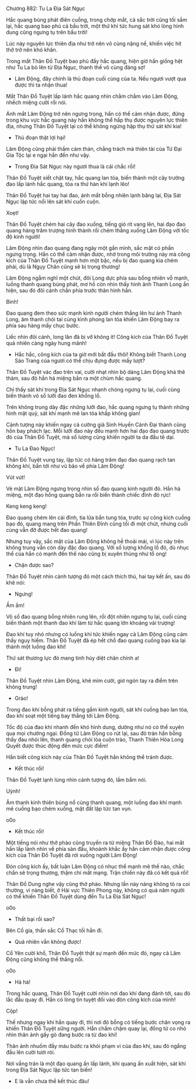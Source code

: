 




Chương 882: Tu La Địa Sát Ngục


Hắc quang bùng phát điên cuồng, trong chớp mắt, cả sắc trời cũng tối sầm lại, hắc quang bao phủ cả bầu trời, một thứ khí tức hung sát khó lòng hình dung cũng ngưng tụ trên bầu trời!

Lúc này nguyên lực thiên địa như trở nên vô cùng nặng nề, khiến việc hít thở trở nên khó khăn.

Trong mắt Thân Đồ Tuyệt bao phủ đầy hắc quang, hiện giờ hắn giống hệt như Tu La bò lên từ Địa Ngục, thanh thế vô cùng đáng sợ!

- Lâm Động, đây chính là thủ đoạn cuối cùng của ta. Nếu ngươi vượt qua được thì ta nhận thua!

Mắt Thân Đồ Tuyệt lấp lánh hắc quang nhìn chằm chằm vào Lâm Động, nhếch miệng cười rồi nói.

Ánh mắt Lâm Động trở nên ngưng trọng, hắn có thể cảm nhận được, đứng trong khu vực hắc quang này hắn không thể hấp thụ được nguyên lực thiên địa, nhưng Thân Đồ Tuyệt lại có thể không ngừng hập thụ thứ sát khí kia!

- Thủ đoạn thật lợi hại!

Lâm Động cũng phải thầm cảm thán, chẳng trách mà thiên tài của Tứ Đại Gia Tộc lại e ngại hắn đến như vậy.

- Trong Địa Sát Ngục này ngươi thua là cái chắc rồi!

Thân Đồ Tuyệt siết chặt tay, hắc quang lan tỏa, biến thành một cây trường đao lấp lánh hắc quang, tỏa ra thứ hàn khí lạnh lẽo!

Thân Đồ Tuyệt hai tay hai đao, ánh mắt bỗng nhiên lạnh băng lại, Địa Sát Ngục lập tức nổi lên sát khí cuồn cuộn.

Xoẹt!

Thân Đồ Tuyệt chém hai cây đao xuống, tiếng gió rít vang lên, hai đạo đao quang hàng trăm trượng hình thành rồi chém thẳng xuống Lâm Động với tốc độ kinh người!

Lâm Động nhìn đao quang đang ngày một gần mình, sắc mặt có phần ngưng trọng. Hắn có thể cảm nhận được, nhờ trong môi trường này mà công kích của Thân Đồ Tuyệt mạnh hơn một bậc, nếu bị đao quang kia chém phải, dù là Ngụy Chân cũng sẽ bị trọng thương!

Lâm Động ngẫm nghĩ một chút, đôi Long dực phía sau bỗng nhiên vỗ mạnh, luồng thanh quang bùng phát, mơ hồ còn nhìn thấy hình ảnh Thanh Long ẩn hiện, sau đó đôi cánh chắn phía trước thân hình hắn.

Binh!

Đao quang đem theo sức mạnh kinh người chém thẳng lên hư ảnh Thanh Long, âm thanh chói tai cùng kình phong lan tỏa khiến Lâm Động bay ra phía sau hàng mấy chục bước.

Liếc nhìn đôi cánh, long lân đã bị vỡ không ít! Công kích của Thân Đồ Tuyệt quả nhiên càng ngày hung mãnh!

- Hắc hắc, công kích của ta giờ mới bắt đầu thôi! Không biết Thanh Long Sáo Trang của ngươi có thể chịu đựng được mấy lượt?

Thân Đồ Tuyệt vác đao trên vai, cười nhạt nhìn bộ dáng Lâm Động khá thê thảm, sau đó hắn há miệng bắn ra một chùm hắc quang.

Chỉ thấy sát khí trong Địa Sát Ngục nhanh chóng ngưng tụ lại, cuối cùng biến thành vô số lưỡi đao đen khổng lồ.

Trên không trung dày đặc những lưỡi đao, hắc quang ngưng tụ thành những hình mặt quỷ, sát khí mạnh mẽ lan tỏa khắp không gian!

Cảnh tượng này khiến ngay cả cường giả Sinh Huyền Cảnh Đại thành cũng hồn bay phách lạc. Mỗi lưỡi đao này đều mạnh hơn hai đạo đao quang trước đó của Thân Đồ Tuyệt, mà số lượng cũng khiến người ta da đầu tê dại.

- Tu La Đao Ngục!

Thân Đồ Tuyệt vung tay, lập tức có hàng trăm đạo đao quang rạch tan không khí, bắn tới như vũ bão về phía Lâm Động!

Vút vút!

Vẻ mặt Lâm Động ngưng trọng nhìn số đao quang kinh người đó. Hắn há miệng, một đạo hồng quang bắn ra rồi biến thành chiếc đỉnh đỏ rực!

Keng keng keng!

Đao quang chém lên cái đỉnh, tia lửa bắn tung tóa, trước sự công kích cuồng bạo đó, quang mang trên Phần Thiên Đỉnh cũng tối đi một chút, nhưng cuối cùng vẫn đỡ được hết đao quang!

Nhưng tuy vậy, sắc mặt của Lâm Động không hề thoải mái, vì lúc này trên không trung vẫn còn dày đặc đao quang. Với số lượng khổng lồ đó, dù nhục thể của hắn có mạnh đến thế nào cũng bị xuyên thủng như tổ ong!

- Chặn được sao?

Thân Đồ Tuyệt nhìn cảnh tượng đó một cách thích thú, hai tay kết ấn, sau đó khẽ nói:

- Ngưng!

Ầm ầm!

Vô số đao quang bỗng nhiên rung lên, rồi đột nhiên ngưng tụ lại, cuối cùng biến thành một thanh đao khí làm từ hắc quang lớn khoảng vài trượng!

Đao khí tuy nhỏ nhưng có luồng khí tức khiến ngay cả Lâm Động cũng cảm thấy nguy hiểm. Thân Đồ Tuyệt đã ép hết chỗ đao quang cuồng bạo kia lại thành một luồng đao khí!

Thứ sát thương lực đó mang tính hủy diệt chân chính a!

- Đi!

Thân Đồ Tuyệt nhìn Lâm Động, khẽ mỉm cười, giơ ngón tay ra điểm trên không trung!

- Grào!

Trong đao khí bỗng phát ra tiếng gầm kinh người, sát khí cuồng bạo lan tỏa, đao khí soạt một tiếng bay thẳng tới Lâm Động.

Tốc độ của đao khí nhanh đến khó hình dung, dường như nó có thể xuyên qua mọi chướng ngại. Đồng tử Lâm Động co rút lại, sau đó trán hắn bỗng thấy đau nhói lên, thanh quang chói lòa cuộn trào, Thanh Thiên Hóa Long Quyết được thúc động đến mức cực điểm!

Hắn biết công kích này của Thân Đồ Tuyệt hắn không thể tránh được.

- Kết thúc rồi!

Thân Đồ Tuyệt lạnh lùng nhìn cảnh tượng đó, lẩm bẩm nói.

Uỳnh!

Âm thanh kinh thiên bùng nổ cùng thanh quang, một luồng đao khí mạnh mẽ cuồng bạo chém xuống, mặt đất lập tức tan vụn.

o0o

- Kết thúc rồi!

Một tiếng nói như thở phào cũng truyền ra từ miệng Thân Đồ Đào, hai mắt hắn lấp lánh nhìn về phía sàn đấu, khoảnh khắc ấy hắn cảm nhận được công kích của Thân Đồ Tuyệt đã rơi xuống người Lâm Động!

Đòn công kích ấy, bất luận Lâm Động có nhục thể mạnh mẽ thế nào, chắc chắn sẽ trọng thương, thậm chí mất mạng. Trận chiến này đã có kết quả rồi!

Thân Đồ Dung nghe vậy cũng thở phào. Nhưng lần này nàng không tỏ ra coi thường, vì nàng biết, ở Hải vực Thiên Phong này, không có quá năm người có thể khiến Thân Đồ Tuyệt dùng đến Tu La Địa Sát Ngục!

o0o

- Thất bại rồi sao?

Bên Cổ gia, thần sắc Cổ Thạc tối hẳn đi.

- Quả nhiên vẫn không được!

Cổ Yên cười khổ, Thân Đồ Tuyệt thật sự mạnh đến mức đó, ngay cả Lâm Động cũng không thể thắng nổi.

o0o

- Hà hà!

Trong hắc quang, Thân Đồ Tuyệt cười nhìn nơi đao khí đang đánh tới, sau đó lắc đầu quay đi. Hắn có lòng tin tuyệt đối vào đòn công kích của mình!

Cộp!

Thế nhưng ngay khi hắn quay đi, thì nơi đó bỗng có tiếng bước chân vọng ra khiến Thân Đồ Tuyệt sững người. Hắn chầm chậm quay lại, đồng tử co nhỏ nhìn thân ảnh gầy gò đang bước ra từ đao khí!

Thân ảnh nhuốm đầy máu bước ra khỏi phạm vi của đao khí, sau đó ngẩng đầu lên cười tươi rói.

Nơi vầng trán là một đạo quang ấn lấp lánh, khi quang ấn xuất hiện, sát khí trong Địa Sát Ngục lập tức tan biến!

- E là vẫn chưa thể kết thúc đâu!




